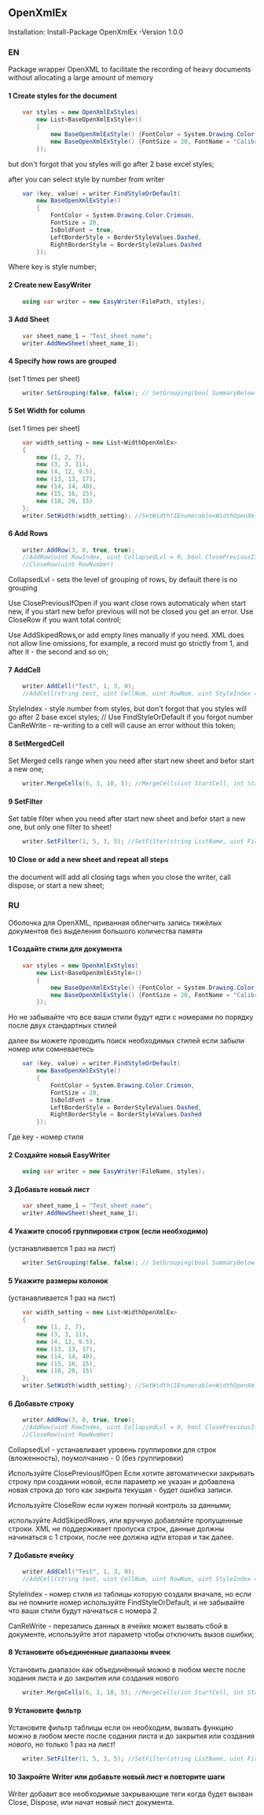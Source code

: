 ## OpenXmlEx
Installation:
Install-Package OpenXmlEx -Version 1.0.0

### EN
Package wrapper OpenXML to facilitate the recording of heavy documents without allocating a large amount of memory

#### 1 Create styles for the document
```C#
    var styles = new OpenXmlExStyles(
        new List<BaseOpenXmlExStyle>()
        {
            new BaseOpenXmlExStyle() {FontColor = System.Drawing.Color.Crimson, IsBoldFont = true},
            new BaseOpenXmlExStyle() {FontSize = 20, FontName = "Calibri", BorderColor = System.Drawing.Color.Red}
        });
```
but don't forgot that you styles will go after 2 base excel styles;

after you can select style by number from writer
```C#
    var (key, value) = writer.FindStyleOrDefault(
        new BaseOpenXmlExStyle()
        {
            FontColor = System.Drawing.Color.Crimson,
            FontSize = 20,
            IsBoldFont = true,
            LeftBorderStyle = BorderStyleValues.Dashed,
            RightBorderStyle = BorderStyleValues.Dashed
        });
```
Where key is style number;

#### 2 Create new EasyWriter
```C#
    using var writer = new EasyWriter(FilePath, styles);
```
#### 3 Add Sheet
```C#
    var sheet_name_1 = "Test_sheet_name";
    writer.AddNewSheet(sheet_name_1);

```
#### 4 Specify how rows are grouped

(set 1 times per sheet)
```C#
    writer.SetGrouping(false, false); // SetGrouping(bool SummaryBelow = false, bool SummaryRight = false)
```
#### 5 Set Width for column

(set 1 times per sheet)
```C#
    var width_setting = new List<WidthOpenXmlEx>
    {
        new (1, 2, 7),
        new (3, 3, 11),
        new (4, 12, 9.5),
        new (13, 13, 17),
        new (14, 14, 40),
        new (15, 16, 15),
        new (18, 20, 15)
    };
    writer.SetWidth(width_setting); //SetWidth(IEnumerable<WidthOpenXmlEx> settings)

```
#### 6 Add Rows 
```C#
    writer.AddRow(3, 0, true, true);
    //AddRow(uint RowIndex, uint CollapsedLvl = 0, bool ClosePreviousIfOpen = false, bool AddSkipedRows = false)
    //CloseRow(uint RowNumber)
```
CollapsedLvl - sets the level of grouping of rows, by default there is no grouping

Use ClosePreviousIfOpen if you want close rows automaticaly when start new, if you start new befor previous will not be closed you get an error.
Use CloseRow if you want total control;

Use AddSkipedRows,or add empty lines manually if you need.
XML does not allow line omissions, for example, a record must go strictly from 1, and after it - the second and so on;

#### 7 AddCell
```C#
    writer.AddCell("Test", 1, 3, 0);
    //AddCell(string text, uint CellNum, uint RowNum, uint StyleIndex = 0, CellValues Type = CellValues.String, bool CanReWrite = false)
```
StyleIndex - style number from styles, but don't forgot that you styles will go after 2 base excel styles; // Use FindStyleOrDefault if you forgot number
CanReWrite - re-writing to a cell will cause an error without this token;
#### 8 SetMergedCell
Set Merged cells range when you need after start new sheet and befor start a new one;
```C#
    writer.MergeCells(6, 3, 10, 5); //MergeCells(int StartCell, int StartRow, int EndCell, int EndRow)
```
#### 9 SetFilter
Set table filter when you need after start new sheet and befor start a new one, but only one filter to sheet!
```C#
    writer.SetFilter(1, 5, 3, 5); //SetFilter(string ListName, uint FirstColumn, uint LastColumn, uint FirstRow, uint LastRow)
```
#### 10 Close or add a new sheet and repeat all steps
the document will add all closing tags when you close the writer, call dispose, or start a new sheet;

### RU
Оболочка для OpenXML, приванная облегчить запись тяжёлых документов без выделения большого количества памяти

#### 1 Создайте стили для документа
```C#
    var styles = new OpenXmlExStyles(
        new List<BaseOpenXmlExStyle>()
        {
            new BaseOpenXmlExStyle() {FontColor = System.Drawing.Color.Crimson, IsBoldFont = true},
            new BaseOpenXmlExStyle() {FontSize = 20, FontName = "Calibri", BorderColor = System.Drawing.Color.Red}
        });
```
Но не забывайте что все ваши стили будут идти с номерами по порядку после двух стандартных стилей

далее вы можете проводить поиск необходимых стилей если забыли номер или сомневаетесь
```C#
    var (key, value) = writer.FindStyleOrDefault(
        new BaseOpenXmlExStyle()
        {
            FontColor = System.Drawing.Color.Crimson,
            FontSize = 20,
            IsBoldFont = true,
            LeftBorderStyle = BorderStyleValues.Dashed,
            RightBorderStyle = BorderStyleValues.Dashed
        });
```
Где key - номер стиля

#### 2 Создайте новый EasyWriter
```C#
    using var writer = new EasyWriter(FileName, styles);
```
#### 3 Добавьте новый лист
```C#
    var sheet_name_1 = "Test_sheet_name";
    writer.AddNewSheet(sheet_name_1);
```
#### 4 Укажите способ группировки строк (если необходимо)


(устанавливается 1 раз на лист)
```C#
    writer.SetGrouping(false, false); // SetGrouping(bool SummaryBelow = false, bool SummaryRight = false)
```
#### 5 Укажите размеры колонок 

(устанавливается 1 раз на лист)
```C#
    var width_setting = new List<WidthOpenXmlEx>
    {
        new (1, 2, 7),
        new (3, 3, 11),
        new (4, 12, 9.5),
        new (13, 13, 17),
        new (14, 14, 40),
        new (15, 16, 15),
        new (18, 20, 15)
    };
    writer.SetWidth(width_setting); //SetWidth(IEnumerable<WidthOpenXmlEx> settings)

```
#### 6 Добавьте строку
```C#
    writer.AddRow(3, 0, true, true);
    //AddRow(uint RowIndex, uint CollapsedLvl = 0, bool ClosePreviousIfOpen = false, bool AddSkipedRows = false)
    //CloseRow(uint RowNumber)
```
CollapsedLvl - устанавливает уровень группировки для строк (вложенность), поумолчанию - 0 (без группировки)

Используйте ClosePreviousIfOpen Если хотите автоматически закрывать строку при создании новой,
если параметр не указан и добавлена новая строка до того как закрыта текущая - будет ошибка записи.

Используйте CloseRow если нужен полный контроль за данными;

используйте AddSkipedRows, или вручную добавляйте пропущенные строки.
XML не поддерживает пропуска строк, данные должны начинаться с 1 строки, после нее должна идти вторая и так далее.

#### 7 Добавьте ячейку
```C#
    writer.AddCell("Test", 1, 3, 0);
    //AddCell(string text, uint CellNum, uint RowNum, uint StyleIndex = 0, CellValues Type = CellValues.String, bool CanReWrite = false)
```
StyleIndex - номер стиля из таблицы которую создали вначале, но если вы не помните номер используйте FindStyleOrDefault,
и не забывайте что ваши стили будут начнаться с номера 2

CanReWrite - перезапись данных в ячейке может вызвать сбой в документе, используйте этот параметр чтобы отключить вызов ошибки;

#### 8 Установите объединенные диапазоны ячеек

Установить диапазон как объединённый можно в любом месте после зодания листа и до закрытия или создания нового
```C#
    writer.MergeCells(6, 3, 10, 5); //MergeCells(int StartCell, int StartRow, int EndCell, int EndRow)
```
#### 9 Установите фильтр

Установите фильтр таблицы если он необходим, вызвать функцию можно в любом месте после содания листа и до закрытия или создания нового, но только 1 раз на лист!

```C#
    writer.SetFilter(1, 5, 3, 5); //SetFilter(string ListName, uint FirstColumn, uint LastColumn, uint FirstRow, uint LastRow)
```
#### 10 Закройте Writer или добавьте новый лист и повторите шаги
Writer добавит все необходимые закрывающие теги когда будет вызван Close, Dispose, или начат новый лист документа.


